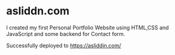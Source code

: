 # asliddn.com

I created my first Personal Portfolio Website using HTML,CSS and JavaScript and some backend for Contact form.


Successfully deployed to https://asliddin.com/
